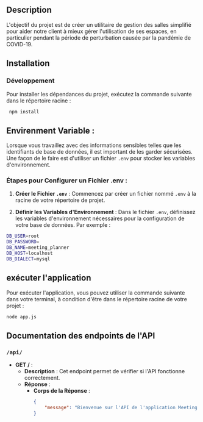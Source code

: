 ## Description 
L'objectif du projet est de créer un utilitaire de gestion des salles simplifié pour aider notre client à mieux gérer l'utilisation de ses espaces, en particulier pendant la période de perturbation causée par la pandémie de COVID-19.

## Installation 
### Développement
Pour installer les dépendances du projet, exécutez la commande suivante dans le répertoire racine :
```bash
 npm install
```

## Envirenment Variable :
Lorsque vous travaillez avec des informations sensibles telles que les identifiants de base de données, il est important de les garder sécurisées. Une façon de le faire est d'utiliser un fichier `.env` pour stocker les variables d'environnement.

### Étapes pour Configurer un Fichier .env :

1. **Créer le Fichier `.env`** : Commencez par créer un fichier nommé `.env` à la racine de votre répertoire de projet.

2. **Définir les Variables d'Environnement** : Dans le fichier `.env`, définissez les variables d'environnement nécessaires pour la configuration de votre base de données. Par exemple :
```bash
DB_USER=root
DB_PASSWORD=
DB_NAME=meeting_planner
DB_HOST=localhost
DB_DIALECT=mysql
```
## exécuter l'application
Pour exécuter l'application, vous pouvez utiliser la commande suivante dans votre terminal, à condition d'être dans le répertoire racine de votre projet :
```bash
node app.js
```
## Documentation des endpoints de l'API

### `/api/`

- **GET /** : 
  - **Description** : Cet endpoint permet de vérifier si l'API fonctionne correctement.
  - **Réponse** :
    - **Corps de la Réponse** :
      ```json
      {
          "message": "Bienvenue sur l'API de l'application Meeting Planner. !"
      }
      ```
